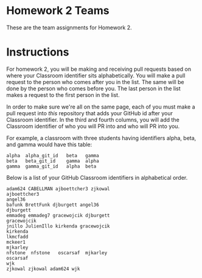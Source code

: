 # Homework 2 Teams

These are the team assignments for Homework 2.

# Instructions

For homework 2, you will be making and receiving pull requests
based on where your Classroom identifier sits alphabetically.
You will make a pull request to the person who comes after you in the list.
The same will be done by the person who comes before you. The last person in the list
makes a request to the first person in the list.

In order to make sure we're all on the same page, each of you
must make a pull request into *this* repository that adds your
GitHub id after your Classroom identifier.  In the third and fourth columns,
you will add the Classroom identifier of who you will PR into and who will PR into you.  

For example, a classroom with three students having identifiers
alpha, beta, and gamma would have this table:

```
alpha  alpha_git_id   beta   gamma  
beta   beta_git_id    gamma  alpha
gamma  gamma_git_id   alpha  beta
```

Below is a list of your GitHub Classroom identifiers in 
alphabetical order.  

```
adam624 CABELLMAN ajboettcher3 zjkowal
ajboettcher3
angel36
bafunk BrettFunk djburgett angel36
djburgett
emmadeg emmadeg7 gracewojcik djburgett
gracewojcik
jnillo JulienIllo kirkenda gracewojcik
kirkenda
lkmcfadd
mckeer1
mjkarley
nfstone  nfstone   oscarsaf  mjkarley
oscarsaf
wjk
zjkowal zjkowal adam624 wjk
```


